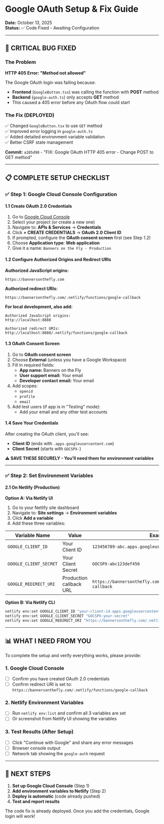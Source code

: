 # Google OAuth Setup & Fix Guide
**Date:** October 13, 2025  
**Status:** ✅ Code Fixed - Awaiting Configuration

---

## 🔴 CRITICAL BUG FIXED

### The Problem
**HTTP 405 Error: "Method not allowed"**

The Google OAuth login was failing because:
- **Frontend** (`GoogleButton.tsx`) was calling the function with **POST** method
- **Backend** (`google-auth.ts`) only accepts **GET** method
- This caused a 405 error before any OAuth flow could start

### The Fix (DEPLOYED)
✅ Changed `GoogleButton.tsx` to use `GET` method  
✅ Improved error logging in `google-auth.ts`  
✅ Added detailed environment variable validation  
✅ Better CSRF state management  

**Commit:** `a205d90` - "FIX: Google OAuth HTTP 405 error - Change POST to GET method"

---

## 📋 COMPLETE SETUP CHECKLIST

### ✅ **Step 1: Google Cloud Console Configuration**

#### 1.1 Create OAuth 2.0 Credentials

1. Go to [Google Cloud Console](https://console.cloud.google.com/)
2. Select your project (or create a new one)
3. Navigate to: **APIs & Services** → **Credentials**
4. Click **+ CREATE CREDENTIALS** → **OAuth 2.0 Client ID**
5. If prompted, configure the **OAuth consent screen** first (see Step 1.2)
6. Choose **Application type**: **Web application**
7. Give it a name: `Banners on the Fly - Production`

#### 1.2 Configure Authorized Origins and Redirect URIs

**Authorized JavaScript origins:**
```
https://bannersonthefly.com
```

**Authorized redirect URIs:**
```
https://bannersonthefly.com/.netlify/functions/google-callback
```

**For local development, also add:**
```
Authorized JavaScript origins:
http://localhost:8888

Authorized redirect URIs:
http://localhost:8888/.netlify/functions/google-callback
```

#### 1.3 OAuth Consent Screen

1. Go to **OAuth consent screen**
2. Choose **External** (unless you have a Google Workspace)
3. Fill in required fields:
   - **App name:** Banners on the Fly
   - **User support email:** Your email
   - **Developer contact email:** Your email
4. Add scopes:
   - `openid`
   - `profile`
   - `email`
5. Add test users (if app is in "Testing" mode):
   - Add your email and any other test accounts

#### 1.4 Save Your Credentials

After creating the OAuth client, you'll see:
- **Client ID** (ends with `.apps.googleusercontent.com`)
- **Client Secret** (starts with `GOCSPX-`)

**⚠️ SAVE THESE SECURELY - You'll need them for environment variables**

---

### ✅ **Step 2: Set Environment Variables**

#### 2.1 On Netlify (Production)

**Option A: Via Netlify UI**
1. Go to your Netlify site dashboard
2. Navigate to: **Site settings** → **Environment variables**
3. Click **Add a variable**
4. Add these three variables:

| Variable Name | Value | Example |
|---------------|-------|---------|
| `GOOGLE_CLIENT_ID` | Your Client ID | `123456789-abc.apps.googleusercontent.com` |
| `GOOGLE_CLIENT_SECRET` | Your Client Secret | `GOCSPX-abc123def456` |
| `GOOGLE_REDIRECT_URI` | Production callback URL | `https://bannersonthefly.com/.netlify/functions/google-callback` |

**Option B: Via Netlify CLI**
```bash
netlify env:set GOOGLE_CLIENT_ID "your-client-id.apps.googleusercontent.com"
netlify env:set GOOGLE_CLIENT_SECRET "GOCSPX-your-secret"
netlify env:set GOOGLE_REDIRECT_URI "https://bannersonthefly.com/.netlify/functions/google-callback"
```

---

## 📊 WHAT I NEED FROM YOU

To complete the setup and verify everything works, please provide:

### 1. Google Cloud Console
- [ ] Confirm you have created OAuth 2.0 credentials
- [ ] Confirm redirect URI is set to: `https://bannersonthefly.com/.netlify/functions/google-callback`

### 2. Netlify Environment Variables
- [ ] Run `netlify env:list` and confirm all 3 variables are set
- [ ] Or screenshot from Netlify UI showing the variables

### 3. Test Results (After Setup)
- [ ] Click "Continue with Google" and share any error messages
- [ ] Browser console output
- [ ] Network tab showing the `google-auth` request

---

## 🎯 NEXT STEPS

1. **Set up Google Cloud Console** (Step 1)
2. **Add environment variables to Netlify** (Step 2)
3. **Deploy is automatic** (code already pushed)
4. **Test and report results**

The code fix is already deployed. Once you add the credentials, Google login will work!
